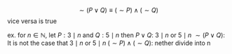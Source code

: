$$\sim(P \lor Q) \equiv (\sim P) \land (\sim Q)$$
vice versa is true

ex.
for $n\in \mathbb{N}$, let $P: 3 \mid n$ and $Q: 5 \mid n$
then
$P \lor Q$: $3 \mid n$ or $5 \mid n$
$\sim (P \lor Q)$: It is not the case that $3 \mid n$ or $5 \mid n$
$(\sim P) \land (\sim Q):$ nether divide into n 
